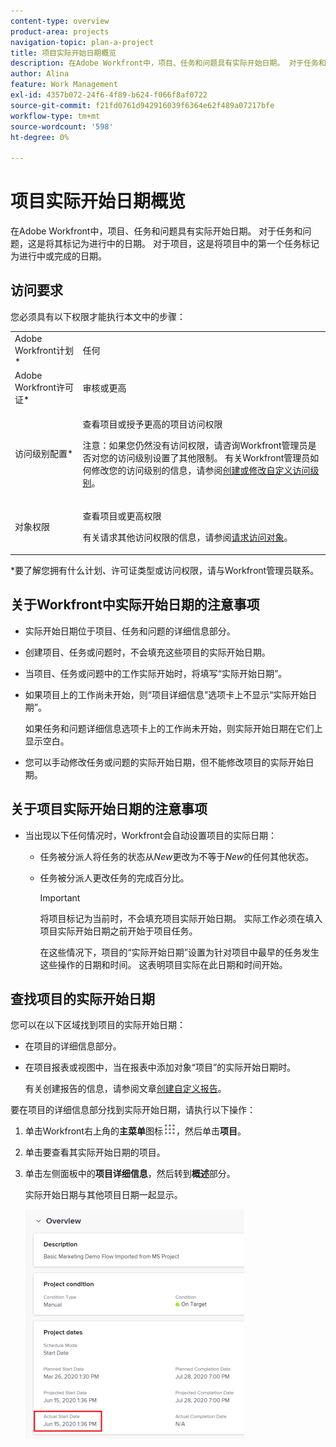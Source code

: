```yaml
---
content-type: overview
product-area: projects
navigation-topic: plan-a-project
title: 项目实际开始日期概览
description: 在Adobe Workfront中，项目、任务和问题具有实际开始日期。 对于任务和问题，这是将其标记为进行中的日期。 对于项目，这是将项目中的第一个任务标记为进行中或完成的日期。
author: Alina
feature: Work Management
exl-id: 4357b072-24f6-4f89-b624-f066f8af0722
source-git-commit: f21fd0761d942916039f6364e62f489a07217bfe
workflow-type: tm+mt
source-wordcount: '598'
ht-degree: 0%

---
```


# 项目实际开始日期概览

在Adobe Workfront中，项目、任务和问题具有实际开始日期。 对于任务和问题，这是将其标记为进行中的日期。 对于项目，这是将项目中的第一个任务标记为进行中或完成的日期。

## 访问要求

您必须具有以下权限才能执行本文中的步骤：

<table style="table-layout:auto"> 
 <col> 
 <col> 
 <tbody> 
  <tr> 
   <td role="rowheader">Adobe Workfront计划*</td> 
   <td> <p>任何</p> </td> 
  </tr> 
  <tr> 
   <td role="rowheader">Adobe Workfront许可证*</td> 
   <td> <p>审核或更高</p> </td> 
  </tr> 
  <tr> 
   <td role="rowheader">访问级别配置*</td> 
   <td> <p>查看项目或授予更高的项目访问权限</p> <p>注意：如果您仍然没有访问权限，请咨询Workfront管理员是否对您的访问级别设置了其他限制。 有关Workfront管理员如何修改您的访问级别的信息，请参阅<a href="../../../administration-and-setup/add-users/configure-and-grant-access/create-modify-access-levels.md" class="MCXref xref">创建或修改自定义访问级别</a>。</p> </td> 
  </tr> 
  <tr> 
   <td role="rowheader">对象权限</td> 
   <td> <p>查看项目或更高权限</p> <p>有关请求其他访问权限的信息，请参阅<a href="../../../workfront-basics/grant-and-request-access-to-objects/request-access.md" class="MCXref xref">请求访问对象</a>。</p> </td> 
  </tr> 
 </tbody> 
</table>

&#42;要了解您拥有什么计划、许可证类型或访问权限，请与Workfront管理员联系。

## 关于Workfront中实际开始日期的注意事项

* 实际开始日期位于项目、任务和问题的详细信息部分。 
* 创建项目、任务或问题时，不会填充这些项目的实际开始日期。
* 当项目、任务或问题中的工作实际开始时，将填写“实际开始日期”。
* 如果项目上的工作尚未开始，则“项目详细信息”选项卡上不显示“实际开始日期”。

  如果任务和问题详细信息选项卡上的工作尚未开始，则实际开始日期在它们上显示空白。

* 您可以手动修改任务或问题的实际开始日期，但不能修改项目的实际开始日期。

## 关于项目实际开始日期的注意事项

* 当出现以下任何情况时，Workfront会自动设置项目的实际日期：

   * 任务被分派人将任务的状态从&#x200B;*New*&#x200B;更改为不等于&#x200B;*New*&#x200B;的任何其他状态。

   * 任务被分派人更改任务的完成百分比。

     >[!IMPORTANT]
     >
     >将项目标记为当前时，不会填充项目实际开始日期。 实际工作必须在填入项目实际开始日期之前开始于项目任务。

     在这些情况下，项目的“实际开始日期”设置为针对项目中最早的任务发生这些操作的日期和时间。 这表明项目实际在此日期和时间开始。

## 查找项目的实际开始日期

您可以在以下区域找到项目的实际开始日期：

* 在项目的详细信息部分。
* 在项目报表或视图中，当在报表中添加对象“项目”的实际开始日期时。

  有关创建报告的信息，请参阅文章[创建自定义报告](../../../reports-and-dashboards/reports/creating-and-managing-reports/create-custom-report.md)。

要在项目的详细信息部分找到实际开始日期，请执行以下操作：

1. 单击Workfront右上角的&#x200B;**主菜单**&#x200B;图标![主菜单图标](assets/main-menu-icon.png)，然后单击&#x200B;**项目**。
1. 单击要查看其实际开始日期的项目。
1. 单击左侧面板中的&#x200B;**项目详细信息**，然后转到&#x200B;**概述**&#x200B;部分。

   实际开始日期与其他项目日期一起显示。

   ![](assets/nwe-project-actual-start-date--highlighted-350x367.png)

 

